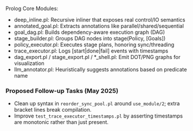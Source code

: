 Prolog Core Modules:
- deep_inline.pl: Recursive inliner that exposes real control/IO semantics
- annotated_goal.pl: Extracts annotations like parallel/shared/sequential
- goal_dag.pl: Builds dependency-aware execution graph (DAG)
- stage_builder.pl: Groups DAG nodes into stage(Policy, [Goals])
- policy_executor.pl: Executes stage plans, honoring sync/threading
- trace_executor.pl: Logs [start|done|fail] events with timestamps
- dag_export.pl / stage_export.pl / *_shell.pl: Emit DOT/PNG graphs for visualization
- llm_annotator.pl: Heuristically suggests annotations based on predicate name

### Proposed Follow-up Tasks (May 2025)
- Clean up syntax in `reorder_sync_pool.pl` around `use_module/2`; extra
  bracket lines break compilation.
- Improve `test_trace_executor_timestamps.pl` by asserting timestamps are
  monotonic rather than just present.
